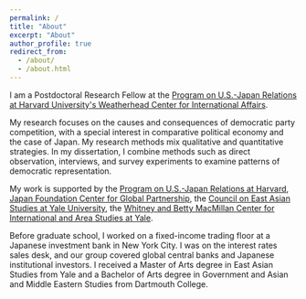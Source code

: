 ```yaml
---
permalink: /
title: "About"
excerpt: "About"
author_profile: true
redirect_from:
  - /about/
  - /about.html
---
```


I am a Postdoctoral Research Fellow at the [Program on U.S.-Japan Relations at Harvard University's Weatherhead Center for International Affairs](https://programs.wcfia.harvard.edu/us-japan/people/people-categories/2022–23).

My research focuses on the causes and consequences of democratic party competition, with a special  interest in comparative political economy and the case of Japan. My research methods mix qualitative and quantitative strategies. In my dissertation, I combine methods such as direct observation, interviews, and survey experiments to examine patterns of democratic representation.

My work is supported by the [Program on U.S.-Japan Relations at Harvard](https://programs.wcfia.harvard.edu/us-japan/home), [Japan Foundation Center for Global Partnership](https://www.cgp.org/), the [Council on East Asian Studies at Yale University](https://ceas.yale.edu/), the [Whitney and Betty MacMillan Center for International and Area Studies at Yale](https://macmillan.yale.edu/).

Before graduate school, I worked on a fixed-income trading floor at a Japanese investment bank in New York City. I was on the interest rates sales desk, and our group covered global central banks and Japanese institutional investors. I received a Master of Arts degree in East Asian Studies from Yale and a Bachelor of Arts degree in Government and Asian and Middle Eastern Studies from Dartmouth College.
